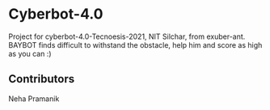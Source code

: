 # Cyberbot-4.0
Project for cyberbot-4.0-Tecnoesis-2021, NIT Silchar, from exuber-ant.
BAYBOT finds difficult to withstand the obstacle, help him and score as high as you can :)<br>

## Contributors
Neha Pramanik
